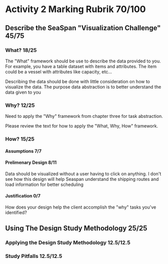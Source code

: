 # Activity 2 Marking Rubrik  70/100

## Describe the SeaSpan "Visualization Challenge"  45/75

### What?  18/25
The "What" framework should be use to describe the data provided to you.  For example, you have a table dataset with items and attributes.  The item could be a vessel with attributes like capacity, etc...

Describing the data should be done with little consideration on how to visualize the data.  The purpose data abstraction is to better understand the data given to you

### Why?  12/25
Need to apply the "Why" framework from chapter three for task abstraction.

Please review the text for how to apply the "What, Why, How" framework.

### How?  15/25

#### Assumptions  7/7

#### Prelimenary Design  8/11
Data should be visualized without a user having to click on anything. I don't see how this design will help Seaspan understand the shipping routes and load information for better scheduling

#### Justification  0/7
How does your design help the client accomplish the "why" tasks you've identified?

## Using The Design Study Methodology  25/25

### Applying the Design Study Methodology  12.5/12.5

### Study Pitfalls  12.5/12.5